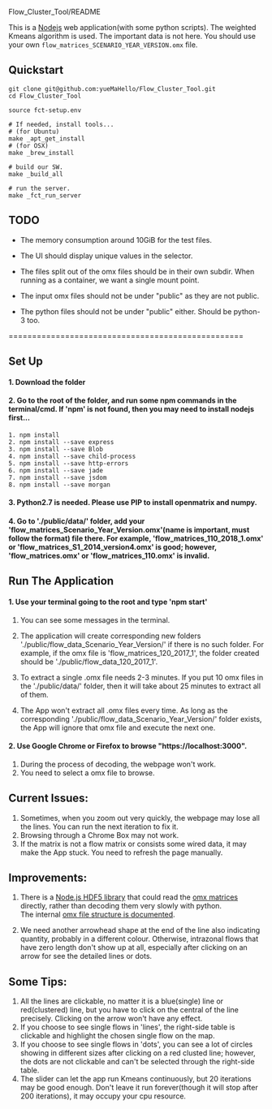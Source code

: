 
Flow_Cluster_Tool/README


This is a [Nodejs](https://docs.npmjs.com/getting-started/installing-node)
web application(with some python scripts). The weighted
Kmeans algorithm is used. The important data is not
here. You should use your own
``flow_matrices_SCENARIO_YEAR_VERSION.omx`` file.

## Quickstart

```
git clone git@github.com:yueMaHello/Flow_Cluster_Tool.git
cd Flow_Cluster_Tool

source fct-setup.env

# If needed, install tools...
# (for Ubuntu)
make _apt_get_install
# (for OSX)
make _brew_install

# build our SW.
make _build_all

# run the server.
make _fct_run_server
```

TODO
--------------------------------------------------

- The memory consumption around 10GiB for the test files.

- The UI should display unique values in the selector.

- The files split out of the omx files should be in their own subdir.
  When running as a container, we want a single mount point.
  
- The input omx files should not be under "public" as they are not public.

- The python files should not be under "public" either.
  Should be python-3 too.


==================================================

## Set Up

#### 1. Download the folder

#### 2. Go to the root of the folder, and run some npm commands in the terminal/cmd. If 'npm' is not found, then you may need to install nodejs first...

    1. npm install
    2. npm install --save express
    3. npm install --save Blob
    4. npm install --save child-process
    5. npm install --save http-errors
    6. npm install --save jade
    7. npm install --save jsdom
    8. npm install --save morgan
       
#### 3. Python2.7 is needed. Please use PIP to install openmatrix and numpy.

#### 4. Go to './public/data/' folder, add your 'flow_matrices_Scenario_Year_Version.omx'(name is important, must follow the format) file there. For example, 'flow_matrices_110_2018_1.omx' or 'flow_matrices_S1_2014_version4.omx' is good; however, 'flow_matrices.omx' or 'flow_matrices_110.omx' is invalid.

## Run The Application

#### 1. Use your terminal going to the root and type 'npm start'

1. You can see some messages in the terminal.

2. The application will create corresponding new folders
   './public/flow_data_Scenario_Year_Version/' if there is
   no such folder. For example, if the omx file is
   'flow_matrices_120_2017_1', the folder created should be
   './public/flow_data_120_2017_1'.

3. To extract a single .omx file needs 2-3 minutes. If you
   put 10 omx files in the './public/data/' folder, then it
   will take about 25 minutes to extract all of them.

4. The App won't extract all .omx files every time. As long
   as the corresponding
   './public/flow_data_Scenario_Year_Version/' folder
   exists, the App will ignore that omx file and execute the
   next one.

#### 2. Use Google Chrome or Firefox to browse "https://localhost:3000".

1. During the process of decoding, the webpage won't work.
2. You need to select a omx file to browse.
    
## Current Issues:

1. Sometimes, when you zoom out very quickly, the webpage may lose all the lines. You can run the next iteration to fix it.
2. Browsing through a Chrome Box may not work.
3. If the matrix is not a flow matrix or consists some wired data, it may make the App stuck. You need to refresh the page manually. 

## Improvements:
1. There is a [Node.js HDF5 library](https://www.npmjs.com/package/hdf5) that could read the [omx matrices](https://github.com/osPlanning/omx) directly, rather than decoding them very slowly with python.  
The internal [omx file structure is documented](https://github.com/osPlanning/omx/wiki/Specification).

2. We need another arrowhead shape at the end of the line also indicating quantity, probably in a different colour. Otherwise, intrazonal flows that have zero length don't show up at all, especially after
clicking on an arrow for see the detailed lines or dots. 

## Some Tips:

1. All the lines are clickable, no matter it is a blue(single) line or red(clustered) line, but you have to click on the central of the line precisely. Clicking on the arrow won't have any effect.
2. If you choose to see single flows in 'lines', the right-side table is clickable and highlight the chosen single flow on the map.
3. If you choose to see single flows in 'dots', you can see a lot of circles showing in different sizes after clicking on a red clusted line; however, the dots are not clickable and can't be selected through the right-side table.
4. The slider can let the app run Kmeans continuously, but 20 iterations may be good enough. Don't leave it run forever(though it will stop after 200 iterations), it may occupy your cpu resource.
